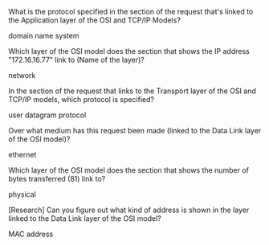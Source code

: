 
What is the protocol specified in the section of the request that's linked to the Application layer of the OSI and TCP/IP Models?

domain name system




Which layer of the OSI model does the section that shows the IP address "172.16.16.77" link to (Name of the layer)?

network





In the section of the request that links to the Transport layer of the OSI and TCP/IP models, which protocol is specified?

user datagram protocol




Over what medium has this request been made (linked to the Data Link layer of the OSI model)?

ethernet




Which layer of the OSI model does the section that shows the number of bytes transferred (81) link to?

physical




[Research] Can you figure out what kind of address is shown in the layer linked to the Data Link layer of the OSI model?

MAC address